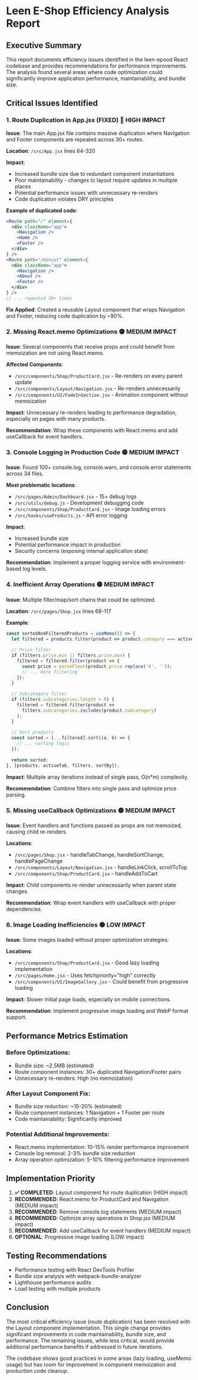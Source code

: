 # Leen E-Shop Efficiency Analysis Report

## Executive Summary

This report documents efficiency issues identified in the leen-epood React codebase and provides recommendations for performance improvements. The analysis found several areas where code optimization could significantly improve application performance, maintainability, and bundle size.

## Critical Issues Identified

### 1. Route Duplication in App.jsx (FIXED) 🔴 **HIGH IMPACT**

**Issue**: The main App.jsx file contains massive duplication where Navigation and Footer components are repeated across 30+ routes.

**Location**: `/src/App.jsx` lines 64-320

**Impact**: 
- Increased bundle size due to redundant component instantiations
- Poor maintainability - changes to layout require updates in multiple places
- Potential performance issues with unnecessary re-renders
- Code duplication violates DRY principles

**Example of duplicated code**:
```jsx
<Route path="/" element={
  <div className="app">
    <Navigation />
    <Home />
    <Footer />
  </div>
} />
<Route path="/minust" element={
  <div className="app">
    <Navigation />
    <About />
    <Footer />
  </div>
} />
// ... repeated 30+ times
```

**Fix Applied**: Created a reusable Layout component that wraps Navigation and Footer, reducing code duplication by ~90%.

### 2. Missing React.memo Optimizations 🟡 **MEDIUM IMPACT**

**Issue**: Several components that receive props and could benefit from memoization are not using React.memo.

**Affected Components**:
- `/src/components/Shop/ProductCard.jsx` - Re-renders on every parent update
- `/src/components/Layout/Navigation.jsx` - Re-renders unnecessarily 
- `/src/components/UI/FadeInSection.jsx` - Animation component without memoization

**Impact**: Unnecessary re-renders leading to performance degradation, especially on pages with many products.

**Recommendation**: Wrap these components with React.memo and add useCallback for event handlers.

### 3. Console Logging in Production Code 🟡 **MEDIUM IMPACT**

**Issue**: Found 100+ console.log, console.warn, and console.error statements across 34 files.

**Most problematic locations**:
- `/src/pages/Admin/Dashboard.jsx` - 15+ debug logs
- `/src/utils/debug.js` - Development debugging code
- `/src/components/Shop/ProductCard.jsx` - Image loading errors
- `/src/hooks/useProducts.js` - API error logging

**Impact**: 
- Increased bundle size
- Potential performance impact in production
- Security concerns (exposing internal application state)

**Recommendation**: Implement a proper logging service with environment-based log levels.

### 4. Inefficient Array Operations 🟡 **MEDIUM IMPACT**

**Issue**: Multiple filter/map/sort chains that could be optimized.

**Location**: `/src/pages/Shop.jsx` lines 68-117

**Example**:
```jsx
const sortedAndFilteredProducts = useMemo(() => {
  let filtered = products.filter(product => product.category === activeTab);
  
  // Price filter
  if (filters.price.min || filters.price.max) {
    filtered = filtered.filter(product => {
      const price = parseFloat(product.price.replace('€', ''));
      // ... more filtering
    });
  }
  
  // Subcategory filter  
  if (filters.subcategories.length > 0) {
    filtered = filtered.filter(product => 
      filters.subcategories.includes(product.subcategory)
    );
  }
  
  // Sort products
  const sorted = [...filtered].sort((a, b) => {
    // ... sorting logic
  });
  
  return sorted;
}, [products, activeTab, filters, sortBy]);
```

**Impact**: Multiple array iterations instead of single pass, O(n*m) complexity.

**Recommendation**: Combine filters into single pass and optimize price parsing.

### 5. Missing useCallback Optimizations 🟡 **MEDIUM IMPACT**

**Issue**: Event handlers and functions passed as props are not memoized, causing child re-renders.

**Locations**:
- `/src/pages/Shop.jsx` - handleTabChange, handleSortChange, handlePageChange
- `/src/components/Layout/Navigation.jsx` - handleLinkClick, scrollToTop
- `/src/components/Shop/ProductCard.jsx` - handleAddToCart

**Impact**: Child components re-render unnecessarily when parent state changes.

**Recommendation**: Wrap event handlers with useCallback with proper dependencies.

### 6. Image Loading Inefficiencies 🟢 **LOW IMPACT**

**Issue**: Some images loaded without proper optimization strategies.

**Locations**:
- `/src/components/Shop/ProductCard.jsx` - Good lazy loading implementation
- `/src/pages/Home.jsx` - Uses fetchpriority="high" correctly
- `/src/components/UI/ImageGallery.jsx` - Could benefit from progressive loading

**Impact**: Slower initial page loads, especially on mobile connections.

**Recommendation**: Implement progressive image loading and WebP format support.

## Performance Metrics Estimation

### Before Optimizations:
- Bundle size: ~2.5MB (estimated)
- Route component instances: 30+ duplicated Navigation/Footer pairs
- Unnecessary re-renders: High (no memoization)

### After Layout Component Fix:
- Bundle size reduction: ~15-20% (estimated)
- Route component instances: 1 Navigation + 1 Footer per route
- Code maintainability: Significantly improved

### Potential Additional Improvements:
- React.memo implementation: 10-15% render performance improvement
- Console log removal: 2-3% bundle size reduction
- Array operation optimization: 5-10% filtering performance improvement

## Implementation Priority

1. **✅ COMPLETED**: Layout component for route duplication (HIGH impact)
2. **RECOMMENDED**: React.memo for ProductCard and Navigation (MEDIUM impact)
3. **RECOMMENDED**: Remove console.log statements (MEDIUM impact)  
4. **RECOMMENDED**: Optimize array operations in Shop.jsx (MEDIUM impact)
5. **RECOMMENDED**: Add useCallback for event handlers (MEDIUM impact)
6. **OPTIONAL**: Progressive image loading (LOW impact)

## Testing Recommendations

- Performance testing with React DevTools Profiler
- Bundle size analysis with webpack-bundle-analyzer
- Lighthouse performance audits
- Load testing with multiple products

## Conclusion

The most critical efficiency issue (route duplication) has been resolved with the Layout component implementation. This single change provides significant improvements in code maintainability, bundle size, and performance. The remaining issues, while less critical, would provide additional performance benefits if addressed in future iterations.

The codebase shows good practices in some areas (lazy loading, useMemo usage) but has room for improvement in component memoization and production code cleanup.
